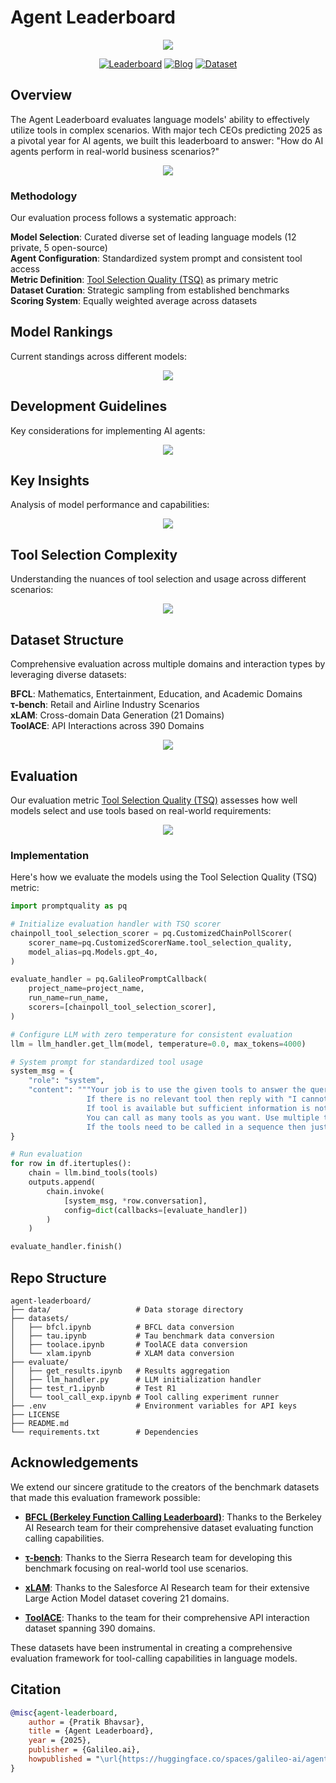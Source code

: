 # Agent Leaderboard

<p align="center">
  <img src="images/blog_cover.png" />
</p>

<div align="center">

[![Leaderboard](https://img.shields.io/badge/🤗%20View-Leaderboard-blue)](https://huggingface.co/spaces/galileo-ai/agent-leaderboard)
[![Blog](https://img.shields.io/badge/📖%20Read-Blog-green)](https://galileo.ai/blog/agent-leaderboard)
[![Dataset](https://img.shields.io/badge/🔍%20Explore-Dataset-orange)](https://huggingface.co/datasets/galileo-ai/agent-leaderboard)

</div>

## Overview

The Agent Leaderboard evaluates language models' ability to effectively utilize tools in complex scenarios. With major tech CEOs predicting 2025 as a pivotal year for AI agents, we built this leaderboard to answer: "How do AI agents perform in real-world business scenarios?"

<p align="center">
  <img src="images/overview.png" />
</p>

### Methodology

Our evaluation process follows a systematic approach:

**Model Selection**: Curated diverse set of leading language models (12 private, 5 open-source)  
**Agent Configuration**: Standardized system prompt and consistent tool access  
**Metric Definition**: [Tool Selection Quality (TSQ)](https://docs.galileo.ai/galileo/gen-ai-studio-products/galileo-guardrail-metrics/tool-selection-quality#tool-selection-quality) as primary metric  
**Dataset Curation**: Strategic sampling from established benchmarks  
**Scoring System**: Equally weighted average across datasets  

## Model Rankings

Current standings across different models:

<p align="center">
  <img src="images/ranking.png" />
</p>

## Development Guidelines

Key considerations for implementing AI agents:

<p align="center">
  <img src="images/implications.png" />
</p>

## Key Insights

Analysis of model performance and capabilities:

<p align="center">
  <img src="images/insights.png" />
</p>

## Tool Selection Complexity

Understanding the nuances of tool selection and usage across different scenarios:

<p align="center">
  <img src="images/complexity_of_tool_calling.png" />
</p>

## Dataset Structure

Comprehensive evaluation across multiple domains and interaction types by leveraging diverse datasets:

**BFCL**: Mathematics, Entertainment, Education, and Academic Domains  
**τ-bench**: Retail and Airline Industry Scenarios  
**xLAM**: Cross-domain Data Generation (21 Domains)  
**ToolACE**: API Interactions across 390 Domains  

<p align="center">
  <img src="images/datasets.png" />
</p>

## Evaluation

Our evaluation metric [Tool Selection Quality (TSQ)](https://docs.galileo.ai/galileo/gen-ai-studio-products/galileo-guardrail-metrics/tool-selection-quality#tool-selection-quality) assesses how well models select and use tools based on real-world requirements:

<p align="center">
  <img src="images/evaluating_agents.png" />
</p>

### Implementation

Here's how we evaluate the models using the Tool Selection Quality (TSQ) metric:

```python
import promptquality as pq

# Initialize evaluation handler with TSQ scorer
chainpoll_tool_selection_scorer = pq.CustomizedChainPollScorer(
    scorer_name=pq.CustomizedScorerName.tool_selection_quality,
    model_alias=pq.Models.gpt_4o,
)

evaluate_handler = pq.GalileoPromptCallback(
    project_name=project_name,
    run_name=run_name,
    scorers=[chainpoll_tool_selection_scorer],
)

# Configure LLM with zero temperature for consistent evaluation
llm = llm_handler.get_llm(model, temperature=0.0, max_tokens=4000)

# System prompt for standardized tool usage
system_msg = {
    "role": "system",
    "content": """Your job is to use the given tools to answer the query of human. 
                 If there is no relevant tool then reply with "I cannot answer the question with given tools". 
                 If tool is available but sufficient information is not available, then ask human to get the same. 
                 You can call as many tools as you want. Use multiple tools if needed. 
                 If the tools need to be called in a sequence then just call the first tool."""
}

# Run evaluation
for row in df.itertuples():
    chain = llm.bind_tools(tools)
    outputs.append(
        chain.invoke(
            [system_msg, *row.conversation], 
            config=dict(callbacks=[evaluate_handler])
        )
    )

evaluate_handler.finish()
```

## Repo Structure

```
agent-leaderboard/
├── data/                   # Data storage directory
├── datasets/ 
│   ├── bfcl.ipynb          # BFCL data conversion
│   ├── tau.ipynb           # Tau benchmark data conversion
│   ├── toolace.ipynb       # ToolACE data conversion
│   └── xlam.ipynb          # XLAM data conversion
├── evaluate/ 
│   ├── get_results.ipynb   # Results aggregation
│   ├── llm_handler.py      # LLM initialization handler
│   ├── test_r1.ipynb       # Test R1
│   └── tool_call_exp.ipynb # Tool calling experiment runner
├── .env                    # Environment variables for API keys
├── LICENSE 
├── README.md 
└── requirements.txt        # Dependencies
```

## Acknowledgements

We extend our sincere gratitude to the creators of the benchmark datasets that made this evaluation framework possible:

- [**BFCL (Berkeley Function Calling Leaderboard)**](https://gorilla.cs.berkeley.edu/leaderboard.html): Thanks to the Berkeley AI Research team for their comprehensive dataset evaluating function calling capabilities.

- [**τ-bench**](https://github.com/sierra-research/tau-bench): Thanks to the Sierra Research team for developing this benchmark focusing on real-world tool use scenarios.

- [**xLAM**](https://www.salesforce.com/blog/xlam-large-action-models/): Thanks to the Salesforce AI Research team for their extensive Large Action Model dataset covering 21 domains.

- [**ToolACE**](https://arxiv.org/abs/2409.00920): Thanks to the team for their comprehensive API interaction dataset spanning 390 domains.

These datasets have been instrumental in creating a comprehensive evaluation framework for tool-calling capabilities in language models.

## Citation

```bibtex
@misc{agent-leaderboard,
    author = {Pratik Bhavsar},
    title = {Agent Leaderboard},
    year = {2025},
    publisher = {Galileo.ai},
    howpublished = "\url{https://huggingface.co/spaces/galileo-ai/agent-leaderboard}"
}

